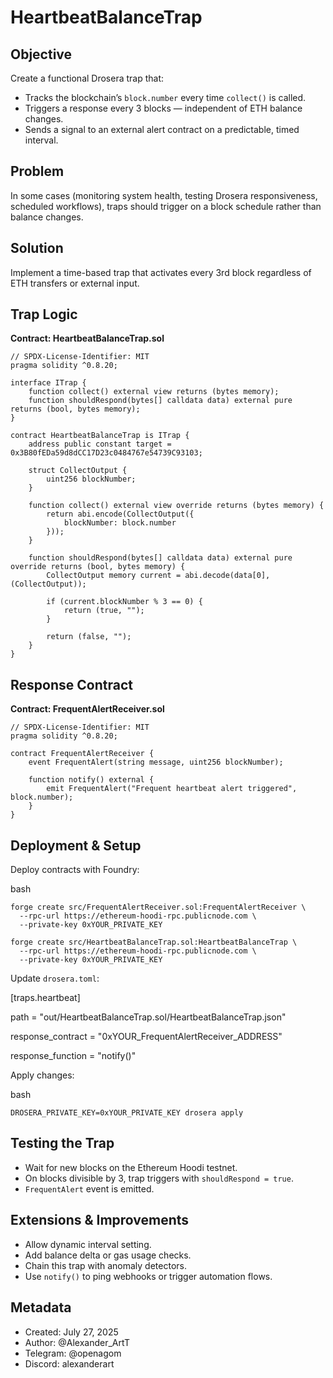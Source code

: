 # HeartbeatBalanceTrap

## Objective
Create a functional Drosera trap that:
- Tracks the blockchain’s `block.number` every time `collect()` is called.
- Triggers a response every 3 blocks — independent of ETH balance changes.
- Sends a signal to an external alert contract on a predictable, timed interval.

## Problem
In some cases (monitoring system health, testing Drosera responsiveness, scheduled workflows), traps should trigger on a block schedule rather than balance changes.

## Solution
Implement a time-based trap that activates every 3rd block regardless of ETH transfers or external input.

## Trap Logic

**Contract: HeartbeatBalanceTrap.sol**

```solidity
// SPDX-License-Identifier: MIT
pragma solidity ^0.8.20;

interface ITrap {
    function collect() external view returns (bytes memory);
    function shouldRespond(bytes[] calldata data) external pure returns (bool, bytes memory);
}

contract HeartbeatBalanceTrap is ITrap {
    address public constant target = 0x3B80fEDa59d8dCC17D23c0484767e54739C93103;

    struct CollectOutput {
        uint256 blockNumber;
    }

    function collect() external view override returns (bytes memory) {
        return abi.encode(CollectOutput({
            blockNumber: block.number
        }));
    }

    function shouldRespond(bytes[] calldata data) external pure override returns (bool, bytes memory) {
        CollectOutput memory current = abi.decode(data[0], (CollectOutput));
        
        if (current.blockNumber % 3 == 0) {
            return (true, "");
        }

        return (false, "");
    }
}
```

## Response Contract

**Contract: FrequentAlertReceiver.sol**

```solidity
// SPDX-License-Identifier: MIT
pragma solidity ^0.8.20;

contract FrequentAlertReceiver {
    event FrequentAlert(string message, uint256 blockNumber);

    function notify() external {
        emit FrequentAlert("Frequent heartbeat alert triggered", block.number);
    }
}
```


## Deployment & Setup

Deploy contracts with Foundry:

bash

```solidity
forge create src/FrequentAlertReceiver.sol:FrequentAlertReceiver \
  --rpc-url https://ethereum-hoodi-rpc.publicnode.com \
  --private-key 0xYOUR_PRIVATE_KEY
```

```solidity
forge create src/HeartbeatBalanceTrap.sol:HeartbeatBalanceTrap \
  --rpc-url https://ethereum-hoodi-rpc.publicnode.com \
  --private-key 0xYOUR_PRIVATE_KEY
```

Update `drosera.toml`:

[traps.heartbeat]

path = "out/HeartbeatBalanceTrap.sol/HeartbeatBalanceTrap.json"

response_contract = "0xYOUR_FrequentAlertReceiver_ADDRESS"

response_function = "notify()"

Apply changes:

bash

```solidity
DROSERA_PRIVATE_KEY=0xYOUR_PRIVATE_KEY drosera apply
```

## Testing the Trap
- Wait for new blocks on the Ethereum Hoodi testnet.
- On blocks divisible by 3, trap triggers with `shouldRespond = true`.
- `FrequentAlert` event is emitted.

## Extensions & Improvements
- Allow dynamic interval setting.
- Add balance delta or gas usage checks.
- Chain this trap with anomaly detectors.
- Use `notify()` to ping webhooks or trigger automation flows.

## Metadata
- Created: July 27, 2025
- Author: @Alexander_ArtT
- Telegram: @openagom
- Discord: alexanderart
